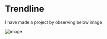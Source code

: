 # Trendline

I have made a project by observing below image

![image](https://github.com/Vishwajeet-Londhe/Trendline/assets/126247101/8e8c50e5-3b67-4a0e-8106-7e73d687540f)
